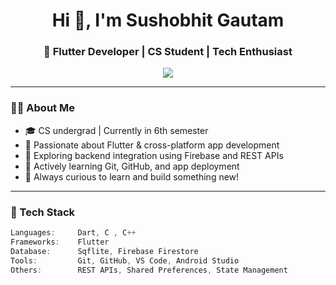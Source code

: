 <h1 align="center">Hi 👋, I'm Sushobhit Gautam</h1>
<h3 align="center">🚀 Flutter Developer | CS Student | Tech Enthusiast</h3>

<p align="center">
  <img src="https://readme-typing-svg.herokuapp.com/?lines=Building+Flutter+Apps;Exploring+APIs+%26+Firebase;Passionate+About+Clean+UI+%26+UX&center=true&width=380&height=45">
</p>

---

### 👨‍💻 About Me

- 🎓 CS undergrad | Currently in 6th semester  
- 📱 Passionate about Flutter & cross-platform app development    
- 🔗 Exploring backend integration using Firebase and REST APIs  
- 🚀 Actively learning Git, GitHub, and app deployment  
- 🧠 Always curious to learn and build something new!

---

### 🔧 Tech Stack

```dart
Languages:     Dart, C , C++
Frameworks:    Flutter
Database:      Sqflite, Firebase Firestore
Tools:         Git, GitHub, VS Code, Android Studio
Others:        REST APIs, Shared Preferences, State Management
